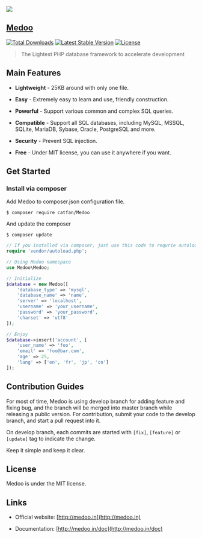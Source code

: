 ![](https://cloud.githubusercontent.com/assets/1467904/19835326/ca62bc36-9ebd-11e6-8b37-7240d76319cd.png)

## [Medoo](http://medoo.in)

[![Total Downloads](https://poser.pugx.org/catfan/medoo/downloads)](https://packagist.org/packages/catfan/medoo)
[![Latest Stable Version](https://poser.pugx.org/catfan/medoo/v/stable)](https://packagist.org/packages/catfan/medoo)
[![License](https://poser.pugx.org/catfan/medoo/license)](https://packagist.org/packages/catfan/medoo)

> The Lightest PHP database framework to accelerate development

## Main Features

* **Lightweight** - 25KB around with only one file.

* **Easy** - Extremely easy to learn and use, friendly construction.

* **Powerful** - Support various common and complex SQL queries.

* **Compatible** - Support all SQL databases, including MySQL, MSSQL, SQLite, MariaDB, Sybase, Oracle, PostgreSQL and more.

* **Security** - Prevent SQL injection.

* **Free** - Under MIT license, you can use it anywhere if you want.

## Get Started

### Install via composer

Add Medoo to composer.json configuration file.
```
$ composer require catfan/Medoo
```

And update the composer
```
$ composer update
```

```php
// If you installed via composer, just use this code to requrie autoloader on the top of your projects.
require 'vendor/autoload.php';

// Using Medoo namespace
use Medoo\Medoo;

// Initialize
$database = new Medoo([
    'database_type' => 'mysql',
    'database_name' => 'name',
    'server' => 'localhost',
    'username' => 'your_username',
    'password' => 'your_password',
    'charset' => 'utf8'
]);

// Enjoy
$database->insert('account', [
    'user_name' => 'foo',
    'email' => 'foo@bar.com',
    'age' => 25,
    'lang' => ['en', 'fr', 'jp', 'cn']
]);
```

## Contribution Guides

For most of time, Medoo is using develop branch for adding feature and fixing bug, and the branch will be merged into master branch while releasing a public version. For contribution, submit your code to the develop branch, and start a pull request into it.

On develop branch, each commits are started with `[fix]`, `[feature]` or `[update]` tag to indicate the change.

Keep it simple and keep it clear.

## License

Medoo is under the MIT license.

## Links

* Official website: [http://medoo.in](http://medoo.in)

* Documentation: [http://medoo.in/doc](http://medoo.in/doc)